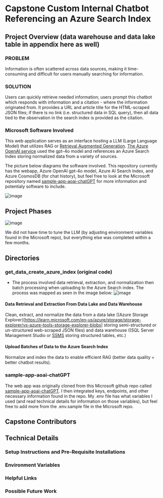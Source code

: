 # Capstone Custom Internal Chatbot Referencing an Azure Search Index

## Project Overview (data warehouse and data lake table in appendix here as well)
### PROBLEM
Information is often scattered across data sources, making it time-consuming and difficult for users manually searching for information.
### SOLUTION
Users can quickly retrieve needed information; users prompt this chatbot which responds with information and a citation - where the information originated from. It provides a URL and article title for the HTML-scraped JSON files; if there is no link (i.e. structured data in SQL query), then all data tied to the observation in the search index is provided as the citation.
### Microsoft Software Involved
This web application serves as an interface hosting a LLM (Large Language Model) that utilizes RAG or [Retrieval Augmented Generation](https://learn.microsoft.com/en-us/azure/search/retrieval-augmented-generation-overview?tabs=docs). [The Azure OpenAI service](https://learn.microsoft.com/en-us/azure/search/search-what-is-azure-search) used the gpt-4o model and references an Azure Search Index storing normalized data from a variety of sources.

The picture below diagrams the software involved. This repository currently has the webapp, Azure OpenAI gpt-4o model, Azure AI Search Index, and Azure CosmosDB (for chat history), but feel free to look at the Microsoft repository named [sample-app-aoai-chatGPT](https://github.com/microsoft/sample-app-aoai-chatGPT) for more information and potentialy software to include.

![image](https://github.com/user-attachments/assets/54764883-d5ef-4bad-8ea8-c3c255b088da)

## Project Phases
![image](https://github.com/user-attachments/assets/95d544c2-ed0d-4cee-8eab-41635c6c6597)

We did not have time to tune the LLM (by adjusting environment variables found in the Microsoft repo), but everything else was completed within a few months.

## Directories
### get_data_create_azure_index (original code)
* The process involved data retrieval, extraction, and normalization then batch processing when uploading to the Azure Search index. The process was mapped as seen in the image below:
  ![image](https://github.com/user-attachments/assets/b71214e0-ef34-488f-a6fc-354f17881198)
#### Data Retrieval and Extraction From Data Lake and Data Warehouse
Clean, extract, and normalize the data from a data lake ((Azure Storage Explorer)[https://learn.microsoft.com/en-us/azure/storage/storage-explorer/vs-azure-tools-storage-explorer-blobs] storing semi-structured or un-structured web-scraped JSON files) and data warehouse ((SQL Server Management Studio or [SSMS](https://learn.microsoft.com/en-us/ssms/sql-server-management-studio-ssms) storing structured tables, etc.)
#### Upload Batches of Data to the Azure Search Index
Normalize and index the data to enable efficient RAG (better data quality = better chatbot results).

### sample-app-aoai-chatGPT
The web app was originally cloned from this Microsoft github repo called [sample-app-aoai-chatGPT](https://github.com/microsoft/sample-app-aoai-chatGPT). I then integrated keys, endpoints, and other necessary information found in the repo. My .env file has what variables I used (and read technical details for information on those variables), but feel free to add more from the .env.sample file in the Microsoft repo.

## Capstone Contributors

## Technical Details

### Setup Instructions and Pre-Requisite Installations

### Environment Variables

### Helpful Links

### Possible Future Work 






